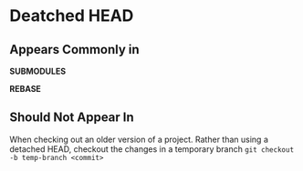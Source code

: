 # Deatched HEAD

## Appears Commonly in

__SUBMODULES__

__REBASE__

## Should Not Appear In

When checking out an older version of a project.
Rather than using a detached HEAD, checkout the changes in a temporary branch
`git checkout -b temp-branch <commit>`
